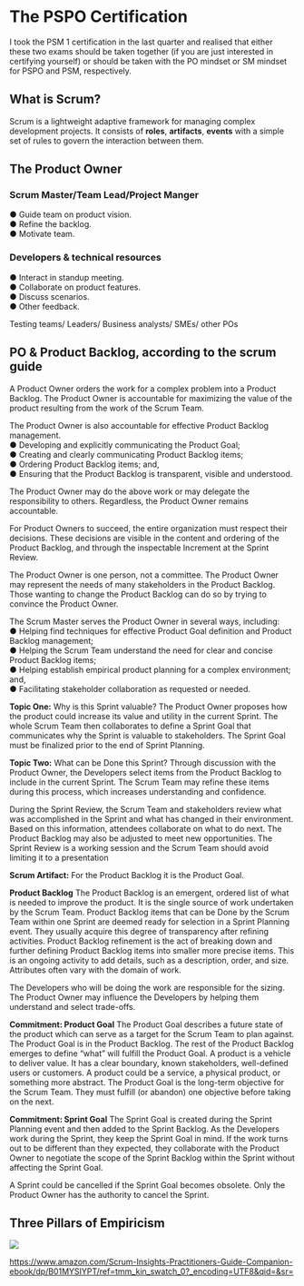 # The PSPO Certification

I took the PSM 1 certification in the last quarter and realised that either these two exams should be taken together (if you are just interested in certifying yourself) or should be taken with the PO mindset or SM mindset for PSPO and PSM, respectively. 

## What is Scrum?
Scrum is a lightweight adaptive framework for managing complex development projects. It consists of __roles__, __artifacts__, __events__ with a simple set of rules to govern the interaction between them.


## The Product Owner


### Scrum Master/Team Lead/Project Manger
● Guide team on product vision.  
● Refine the backlog.  
● Motivate team.  

### Developers & technical resources
● Interact in standup meeting.   
● Collaborate on product features.  
● Discuss scenarios.  
● Other feedback.  

Testing teams/ Leaders/ Business analysts/ SMEs/ other POs


## PO & Product Backlog, according to the scrum guide
A Product Owner orders the work for a complex problem into a Product Backlog.
The Product Owner is accountable for maximizing the value of the product resulting from the work of the Scrum Team.

The Product Owner is also accountable for effective Product Backlog management.  
● Developing and explicitly communicating the Product Goal;   
● Creating and clearly communicating Product Backlog items;   
● Ordering Product Backlog items; and,   
● Ensuring that the Product Backlog is transparent, visible and understood.   

The Product Owner may do the above work or may delegate the responsibility to others. Regardless, the Product Owner remains accountable.

For Product Owners to succeed, the entire organization must respect their decisions. These decisions are visible in the content and ordering of the Product Backlog, and through the inspectable Increment at the Sprint Review.

The Product Owner is one person, not a committee. The Product Owner may represent the needs of many stakeholders in the Product Backlog. Those wanting to change the Product Backlog can do so by trying to convince the Product Owner.

The Scrum Master serves the Product Owner in several ways, including:     
● Helping find techniques for effective Product Goal definition and Product Backlog management;   
● Helping the Scrum Team understand the need for clear and concise Product Backlog items;    
● Helping establish empirical product planning for a complex environment; and,    
● Facilitating stakeholder collaboration as requested or needed.    


__Topic One:__ Why is this Sprint valuable?
The Product Owner proposes how the product could increase its value and utility in the current Sprint. The whole Scrum Team then collaborates to define a Sprint Goal that communicates why the Sprint is valuable to stakeholders. The Sprint Goal must be finalized prior to the end of Sprint Planning.

__Topic Two:__ What can be Done this Sprint?
Through discussion with the Product Owner, the Developers select items from the Product Backlog to include in the current Sprint. The Scrum Team may refine these items during this process, which increases understanding and confidence.

During the Sprint Review, the Scrum Team and stakeholders review what was accomplished in the Sprint and what has changed in their environment. Based on this information, attendees collaborate on what to do next. The Product Backlog may also be adjusted to meet new opportunities. The Sprint Review is a working session and the Scrum Team should avoid limiting it to a presentation

__Scrum Artifact:__ For the Product Backlog it is the Product Goal.

__Product Backlog__
The Product Backlog is an emergent, ordered list of what is needed to improve the product. It is the single source of work undertaken by the Scrum Team.
Product Backlog items that can be Done by the Scrum Team within one Sprint are deemed ready for selection in a Sprint Planning event. They usually acquire this degree of transparency after refining activities. Product Backlog refinement is the act of breaking down and further defining Product Backlog items into smaller more precise items. This is an ongoing activity to add details, such as a description, order, and size. Attributes often vary with the domain of work.

The Developers who will be doing the work are responsible for the sizing. The Product Owner may influence the Developers by helping them understand and select trade-offs.

__Commitment: Product Goal__
The Product Goal describes a future state of the product which can serve as a target for the Scrum Team to plan against. The Product Goal is in the Product Backlog. The rest of the Product Backlog emerges to define “what” will fulfill the Product Goal.
A product is a vehicle to deliver value. It has a clear boundary, known stakeholders, well-defined users or customers. A product could be a service, a physical product, or something more abstract.
The Product Goal is the long-term objective for the Scrum Team. They must fulfill (or abandon) one objective before taking on the next.

__Commitment: Sprint Goal__
The Sprint Goal is created during the Sprint Planning event and then added to the Sprint Backlog. As the Developers work during the Sprint, they keep the Sprint Goal in mind. If the work turns out to be different than they expected, they collaborate with the Product Owner to negotiate the scope of the Sprint Backlog within the Sprint without affecting the Sprint Goal.

A Sprint could be cancelled if the Sprint Goal becomes obsolete. Only the Product Owner has the authority to cancel the Sprint.

## Three Pillars of Empiricism
![](https://scrumorg-website-prod.s3.amazonaws.com/drupal/inline-images/2020-01/3pillarsofempiricism.png)



https://www.amazon.com/Scrum-Insights-Practitioners-Guide-Companion-ebook/dp/B01MYSIYPT/ref=tmm_kin_swatch_0?_encoding=UTF8&qid=&sr=

